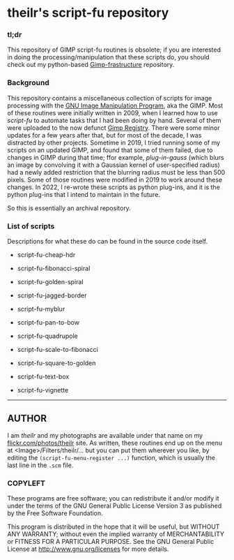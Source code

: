 # theilr's script-fu repository

### tl;dr

This repository of GIMP script-fu routines is obsolete; if you are interested in doing the processing/manipulation that these scripts do, you should check out my python-based [Gimp-frastructure](https://github.com/theilr/gimp-frastructure) repository.

### Background

This repository contains a miscellaneous collection of scripts for image processing with the [GNU Image Manipulation Program](https://www.gimp.org/GIMP), aka the GIMP. Most of these routines were initially written in 2009, when I learned how to use *script-fu* to automate tasks that I had been doing by hand.  Several of them were uploaded to the now defunct [Gimp Registry](https://www.gimp.org/registry). There were some minor updates for a few years after that, but for most of the decade, I was distracted by other projects.  Sometime in 2019, I tried running some of my scripts on an updated GIMP, and found that some of them failed, due to changes in GIMP during that time; ffor example, *plug-in-gauss* (which blurs an image by convolving it with a Gaussian kernel of user-specified radius) had a newly added restriction that the blurring radius must be less than 500 pixels.  Some of those routines were modified in 2019 to work around these changes.  In 2022, I re-wrote these scripts as python plug-ins, and it is the python plug-ins that I intend to maintain in the future.

So this is essentially an archival repository.

### List of scripts

Descriptions for what these do can be found in the source code itself.

* script-fu-cheap-hdr

* script-fu-fibonacci-spiral

* script-fu-golden-spiral

* script-fu-jagged-border

* script-fu-myblur

* script-fu-pan-to-bow

* script-fu-quadrupole

* script-fu-scale-to-fibonacci

* script-fu-square-to-golden

* script-fu-text-box

* script-fu-vignette

___

## AUTHOR

I am *theilr* and my photographs are available under that name on my [flickr.com/photos/theilr](http://flickr.com/photos/theilr) site.
As written, these routines end up on the menu at \<Image\>/Filters/theilr/... but
you can put them wherever you like,
by editing the `(script-fu-menu-register ...)` function, which is usually the last
line in the `.scm` file.

### COPYLEFT

These programs are free software; you can redistribute it and/or modify
it under the terms of the GNU General Public License Version 3 as
published by the Free Software Foundation.

This program is distributed in the hope that it will be useful,
but WITHOUT ANY WARRANTY; without even the implied warranty of
MERCHANTABILITY or FITNESS FOR A PARTICULAR PURPOSE.  See the
GNU General Public License at  http://www.gnu.org/licenses for
more details.



